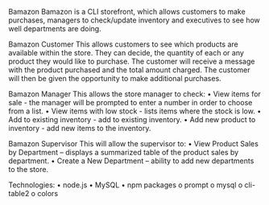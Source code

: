 Bamazon
Bamazon is a CLI storefront, which allows customers to make purchases, managers to check/update inventory and executives to see how well departments are doing.

Bamazon Customer
This allows customers to see which products are available within the store. They can decide, the quantity of each or any product they would like to purchase. The customer will receive a message with the product purchased and the total amount charged. The customer will then be given the opportunity to make additional purchases.

Bamazon Manager
This allows the store manager to check:
    •	View items for sale - the manager will be prompted to enter a number in order to choose from a list. 
    •	View items with low stock - lists items where the stock is low.
    •	Add to existing inventory - add to existing inventory.
    •	Add new product to inventory - add new items to the inventory.

Bamazon Supervisor
This will allow the supervisor to:
    •	View Product Sales by Department – displays a summarized table of the product sales by department.
    •	Create a New Department – ability to add new departments to the store.

Technologies:
    •	node.js
    •	MySQL
    •	npm packages
      o	prompt
      o	mysql
      o	cli-table2
      o	colors
